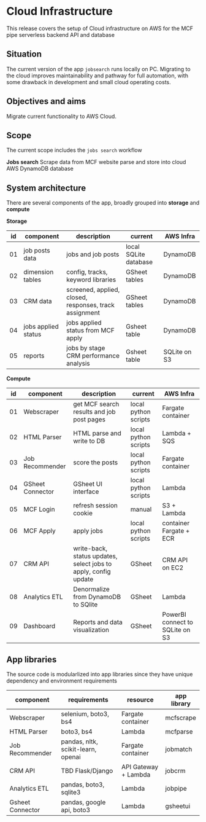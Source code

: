 # Cloud Infrastructure
This release covers the setup of Cloud infrastructure on AWS for the MCF pipe serverless backend API and database

## Situation
The current version of the app `jobsearch` runs locally on PC.  Migrating to the cloud improves maintainability and pathway for full automation, with some drawback in development and small cloud operating costs.

## Objectives and aims
Migrate current functionality to AWS Cloud. 

## Scope
The current scope includes the `jobs search` workflow

__Jobs search__
Scrape data from MCF website parse and store into cloud AWS DynamoDB database

## System architecture
There are several components of the app, broadly grouped into **storage** and **compute**

__Storage__

| id | component | description | current | AWS Infra |
| - | - | - | - | - |
| 01 | job posts data | jobs and job posts | local SQLite database | DynamoDB |
| 02 | dimension tables | config, tracks, keyword libraries | GSheet tables | DynamoDB |
| 03 | CRM data | screened, applied, closed, responses, track assignment | GSheet tables | DynamoDB |
| 04 | jobs applied status | jobs applied status from MCF apply | Gsheet table | DynamoDB |
| 05 | reports | jobs by stage CRM performance analysis | Gsheet table | SQLite on S3 |

__Compute__

| id | component | description | current | AWS Infra |
| - | - | - | - | - |
| 01 | Webscraper | get MCF search results and job post pages | local python scripts | Fargate container |
| 02 | HTML Parser | HTML parse and write to DB | local python scripts | Lambda + SQS |
| 03 | Job Recommender | score the posts | local python scripts | Fargate container |
| 04 | GSheet Connector | GSheet UI interface | local python scripts | Lambda |
| 05 | MCF Login | refresh session cookie | manual | S3 + Lambda |
| 06 | MCF Apply | apply jobs | local python scripts | container Fargate + ECR  |
| 07 | CRM API | write-back, status updates, select jobs to apply, config update | GSheet | CRM API on EC2 |
| 08 | Analytics ETL | Denormalize from DynamoDB to SQlite | GSheet | Lambda |
| 09 | Dashboard | Reports and data visualization | GSheet | PowerBI connect to SQLite on S3 |

## App libraries
The source code is modularlized into app libraries since they have unique dependency and environment requirements

| component | requirements | resource | app library |
| - | - | - | - |
| Webscraper | selenium, boto3, bs4 | Fargate container | mcfscrape |
| HTML Parser | boto3, bs4 | Lambda | mcfparse |
| Job Recommender | pandas, nltk, scikit-learn, openai | Fargate container | jobmatch |
| CRM API | TBD Flask/Django | API Gateway + Lambda | jobcrm |
| Analytics ETL | pandas, boto3, sqlite3 | Lambda | jobpipe |
| Gsheet Connector | pandas, google api, boto3 | Lambda | gsheetui |
